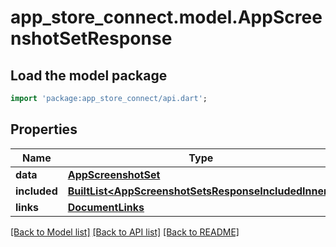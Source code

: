 # app_store_connect.model.AppScreenshotSetResponse

## Load the model package
```dart
import 'package:app_store_connect/api.dart';
```

## Properties
Name | Type | Description | Notes
------------ | ------------- | ------------- | -------------
**data** | [**AppScreenshotSet**](AppScreenshotSet.md) |  | 
**included** | [**BuiltList&lt;AppScreenshotSetsResponseIncludedInner&gt;**](AppScreenshotSetsResponseIncludedInner.md) |  | [optional] 
**links** | [**DocumentLinks**](DocumentLinks.md) |  | 

[[Back to Model list]](../README.md#documentation-for-models) [[Back to API list]](../README.md#documentation-for-api-endpoints) [[Back to README]](../README.md)


